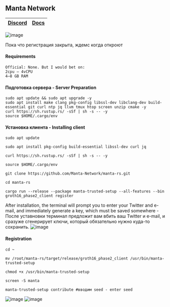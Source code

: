 ## Manta Network
| [Discord](https://discord.gg/mantanetwork) | [Docs](https://docs.manta.network/docs/guides/TrustedSetup)
| --- | ---

![image](https://user-images.githubusercontent.com/57448493/205853439-05ca86de-38d4-48db-815f-c5702ce72f63.png)

Пока что регистрация закрыта, ждемс когда откроют
#### Requirements
```
Official: None. But I would bet on:
2сpu — 4vCPU
4–8 GB RAM
```
#### Подготовка сервера - Server Preparation
```
sudo apt update && sudo apt upgrade -y
sudo apt install make clang pkg-config libssl-dev libclang-dev build-essential git curl ntp jq llvm tmux htop screen unzip cmake -y
curl https://sh.rustup.rs/ -sSf | sh -s -- -y
source $HOME/.cargo/env
```
#### Установка клиента - Installing client 
```
sudo apt update

sudo apt install pkg-config build-essential libssl-dev curl jq

curl https://sh.rustup.rs/ -sSf | sh -s -- -y

source $HOME/.cargo/env

git clone https://github.com/Manta-Network/manta-rs.git

cd manta-rs

cargo run --release --package manta-trusted-setup --all-features --bin groth16_phase2_client register
```
After installation, the terminal will prompt you to enter your Twitter and e-mail, and immediately generate a key, which must be saved somewhere - 
После уставновки терминал предложит вам вбить ваш Twitter и e-mail, и сразуже сгенерирует ключи, который обязательно нужно куда-то сохранить.
![image](https://user-images.githubusercontent.com/57448493/205856767-6f9ed2a0-50c0-40c7-8bef-b8174ce058bb.png)

#### Registration
```
cd ~

mv /root/manta-rs/target/release/groth16_phase2_client /usr/bin/manta-trusted-setup

chmod +x /usr/bin/manta-trusted-setup

screen -S manta

manta-trusted-setup contribute #вводим seed - enter seed

```
![image](https://user-images.githubusercontent.com/57448493/205856806-61ce3a8a-2fd4-4837-aa02-f000f7b0c1f1.png)
![image](https://user-images.githubusercontent.com/57448493/205856870-02a725c2-2102-4abf-a38b-402547da148a.png)
